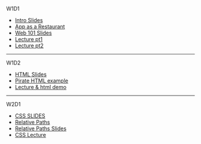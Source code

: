 
W1D1
* [Intro Slides](https://docs.google.com/presentation/d/1eIwTElg1fUPWDBzKBiiXf4Q_lehq8GijPqWyImz622o/edit?usp=sharing)
* [App as a Restaurant](https://docs.google.com/presentation/d/1EXnbihqLkd04LscmWaFCQKm-FycAC9u2fvdFtLf2hII/edit?usp=sharing)
* [Web 101 Slides](https://docs.google.com/presentation/d/1mWU6LHb0tyHSunWr7ujB0h9idokhi78Wx6EcmYtqp8g/edit?usp=sharing)
* [Lecture pt1](https://youtu.be/DGrWO2Ai7bE)
* [Lecture pt2](https://youtu.be/2M4Z5he0gJo)
---

W1D2
* [HTML Slides](https://docs.google.com/presentation/d/1gduf2WhFFJJXfCN-gBaYZmbAgk8vpBmmA7nboUwu4qI/edit)
* [Pirate HTML example](https://gist.github.com/jenreiher/f25025af0be281564dff2d4f63e82e73)
* [Lecture & html demo](https://youtu.be/idvJptP4aa8)
---

W2D1
* [CSS SLIDES](https://docs.google.com/presentation/d/1WbGzQHEzyG_QZ3VnVmXiSva0CVm360gRbjWMO0pDRGw/edit?usp=sharing)
* [Relative Paths](https://youtu.be/fx6z3e1hjhs)
* [Relative Paths Slides](https://docs.google.com/presentation/d/1Qx_rQRmhVdRVoZiQsCuAsvou6JP81Nz3aKOiD6_6jZs/edit?usp=sharing)
* [CSS Lecture](https://youtu.be/mXGI-tBq36s)
